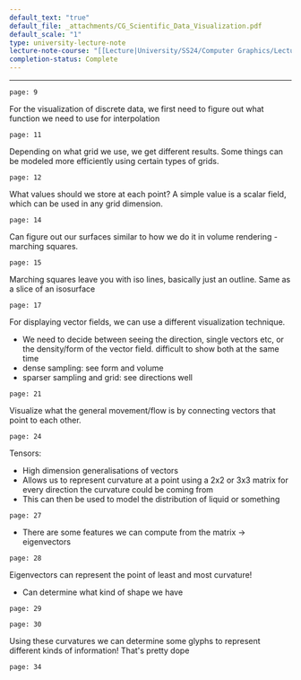 ```yaml
---
default_text: "true"
default_file: _attachments/CG_Scientific_Data_Visualization.pdf
default_scale: "1"
type: university-lecture-note
lecture-note-course: "[[Lecture|University/SS24/Computer Graphics/Lecture]]"
completion-status: Complete
---
```

---
```slide-note 
page: 9
```

For the visualization of discrete data, we first need to figure out what function we need to use for interpolation

```slide-note 
page: 11
```

Depending on what grid we use, we get different results. Some things can be modeled more efficiently using certain types of grids.

```slide-note 
page: 12
```

What values should we store at each point? A simple value is a scalar field, which can be used in any grid dimension.

```slide-note 
page: 14
```

Can figure out our surfaces similar to how we do it in volume rendering - marching squares. 

```slide-note 
page: 15
```

Marching squares leave you with iso lines, basically just an outline. Same as a slice of an isosurface

```slide-note 
page: 17
```

For displaying vector fields, we can use a different visualization technique.
- We need to decide between seeing the direction, single vectors etc, or the density/form of the vector field. difficult to show both at the same time
- dense sampling: see form and volume
- sparser sampling and grid: see directions well

```slide-note 
page: 21
```

Visualize what the general movement/flow is by connecting vectors that point to each other.

```slide-note 
page: 24
```

Tensors:
- High dimension generalisations of vectors
- Allows us to represent curvature at a point using a 2x2 or 3x3 matrix for every direction the curvature could be coming from
- This can then be used to model the distribution of liquid or something

```slide-note 
page: 27
```

- There are some features we can compute from the matrix -> eigenvectors

```slide-note 
page: 28
```

Eigenvectors can represent the point of least and most curvature!
- Can determine what kind of shape we have
```slide-note 
page: 29
```

```slide-note 
page: 30
```

Using these curvatures we can determine some glyphs to represent different kinds of information! That's pretty dope

```slide-note 
page: 34
```

